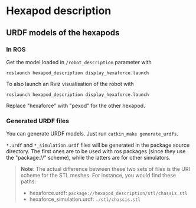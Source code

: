 # Hexapod description

## URDF models of the hexapods

### In ROS

Get the model loaded in `/robot_description` parameter with 
```shell
roslaunch hexapod_description display_hexaforce.launch
```

To also launch an Rviz visualisation of the robot with
```shell
roslaunch hexapod_description display_hexaforce.launch
```

Replace "hexaforce" with "pexod" for the other hexapod.

### Generated URDF files

You can generate URDF models. Just run `catkin_make generate_urdfs`.

`*.urdf` and `*_simulation.urdf` files will be generated in the package source directory. The first ones are to be used with ros packages (since they use the "package://" scheme), while the latters are for other simulators.

> **Note**: The actual difference between these two sets of files is the URI scheme for the STL meshes. For instance, you would find these paths:
>
> - hexaforce.urdf: `package://hexapod_description/stl/chassis.stl`
> - hexaforce_simulation.urdf: `./stl/chassis.stl`
